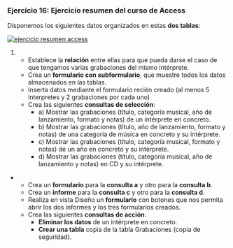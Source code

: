 ### Ejercicio 16: Ejercicio resumen del curso de Access

Disponemos los siguientes datos organizados en estas **dos tablas**:

[![ejercicio resumen access](https://pruebas.teformas.com/wp-content/uploads/2012/12/18.jpg)](http://pruebas.teformas.com/wp-content/uploads/2012/12/18.jpg)

1.  -   Establece la **relación** entre ellas para que pueda darse el caso de que tengamos varias grabaciones del mismo intérprete.
    -   Crea un **formulario con subformulario**, que muestre todos los datos almacenados en las tablas.
    -   Inserta datos mediante el formulario recién creado (al menos 5 interpretes y 2 grabaciones por cada uno)
    -   Crea las siguientes **consultas de selección**:
        -   a) Mostrar las grabaciones (título, categoría musical, año de lanzamiento, formato y notas) de un intérprete en concreto.
        -   b) Mostrar las grabaciones (título, año de lanzamiento, formato y notas) de una categoría de música en concreto y su intérprete.
        -   c) Mostrar las grabaciones (título, categoría musical, formato y notas) de un año en concreto y su intérprete.
        -   d) Mostrar las grabaciones (título, categoría musical, año de lanzamiento y notas) en CD y su intérprete.

  
  

-   -   Crea un **formulario** para la **consulta a** y otro para la **consulta b**.
    -   Crea un **informe** para la **consulta c** y otro para la **consulta d**.
    -   Realiza en vista Diseño un **formulario** con botones que nos permita abrir los dos informes y los tres formularios creados.
    -   Crea las siguientes **consultas de acción**:
        -   **Eliminar los datos** de un intérprete en concreto.
        -   **Crear una tabla** copia de la tabla Grabaciones (copia de seguridad).
